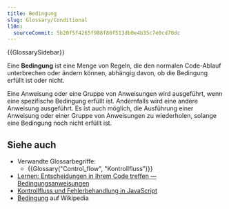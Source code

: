 ```yaml
---
title: Bedingung
slug: Glossary/Conditional
l10n:
  sourceCommit: 5b20f5f4265f988f80f513db0e4b35c7e0cd70dc
---
```


{{GlossarySidebar}}

Eine **Bedingung** ist eine Menge von Regeln, die den normalen Code-Ablauf unterbrechen oder ändern können, abhängig davon, ob die Bedingung erfüllt ist oder nicht.

Eine Anweisung oder eine Gruppe von Anweisungen wird ausgeführt, wenn eine spezifische Bedingung erfüllt ist. Andernfalls wird eine andere Anweisung ausgeführt. Es ist auch möglich, die Ausführung einer Anweisung oder einer Gruppe von Anweisungen zu wiederholen, solange eine Bedingung noch nicht erfüllt ist.

## Siehe auch

- Verwandte Glossarbegriffe:
  - {{Glossary("Control_flow", "Kontrollfluss")}}
- [Lernen: Entscheidungen in Ihrem Code treffen — Bedingungsanweisungen](/de/docs/Learn_web_development/Core/Scripting/Conditionals)
- [Kontrollfluss und Fehlerbehandlung in JavaScript](/de/docs/Web/JavaScript/Guide/Control_flow_and_error_handling)
- [Bedingung](<https://en.wikipedia.org/wiki/Conditional_(computer_programming)>) auf Wikipedia

